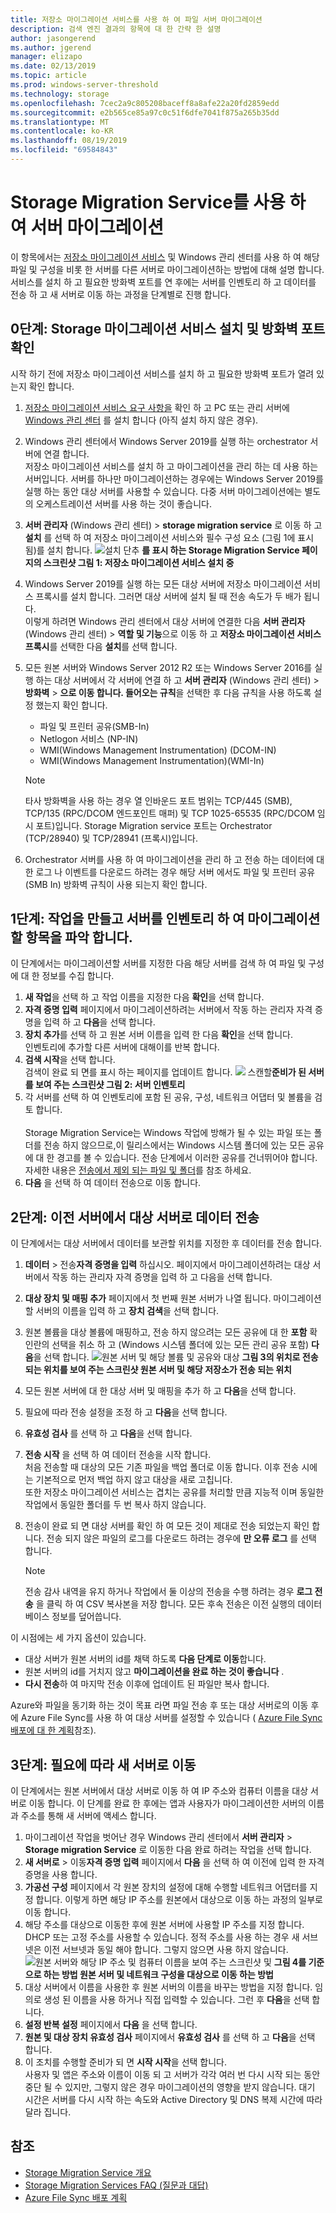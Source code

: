 ```yaml
---
title: 저장소 마이그레이션 서비스를 사용 하 여 파일 서버 마이그레이션
description: 검색 엔진 결과의 항목에 대 한 간략 한 설명
author: jasongerend
ms.author: jgerend
manager: elizapo
ms.date: 02/13/2019
ms.topic: article
ms.prod: windows-server-threshold
ms.technology: storage
ms.openlocfilehash: 7cec2a9c805208baceff8a8afe22a20fd2859edd
ms.sourcegitcommit: e2b565ce85a97c0c51f6dfe7041f875a265b35dd
ms.translationtype: MT
ms.contentlocale: ko-KR
ms.lasthandoff: 08/19/2019
ms.locfileid: "69584843"
---
```

# <a name="use-storage-migration-service-to-migrate-a-server"></a>Storage Migration Service를 사용 하 여 서버 마이그레이션

이 항목에서는 [저장소 마이그레이션 서비스](overview.md) 및 Windows 관리 센터를 사용 하 여 해당 파일 및 구성을 비롯 한 서버를 다른 서버로 마이그레이션하는 방법에 대해 설명 합니다. 서비스를 설치 하 고 필요한 방화벽 포트를 연 후에는 서버를 인벤토리 하 고 데이터를 전송 하 고 새 서버로 이동 하는 과정을 단계별로 진행 합니다.

## <a name="step-0-install-storage-migration-service-and-check-firewall-ports"></a>0단계: Storage 마이그레이션 서비스 설치 및 방화벽 포트 확인

시작 하기 전에 저장소 마이그레이션 서비스를 설치 하 고 필요한 방화벽 포트가 열려 있는지 확인 합니다.

1. [저장소 마이그레이션 서비스 요구 사항을](overview.md#requirements) 확인 하 고 PC 또는 관리 서버에 [Windows 관리 센터](../../manage/windows-admin-center/understand/windows-admin-center.md) 를 설치 합니다 (아직 설치 하지 않은 경우).
2. Windows 관리 센터에서 Windows Server 2019를 실행 하는 orchestrator 서버에 연결 합니다. <br>저장소 마이그레이션 서비스를 설치 하 고 마이그레이션을 관리 하는 데 사용 하는 서버입니다. 서버를 하나만 마이그레이션하는 경우에는 Windows Server 2019를 실행 하는 동안 대상 서버를 사용할 수 있습니다. 다중 서버 마이그레이션에는 별도의 오케스트레이션 서버를 사용 하는 것이 좋습니다.
1. **서버 관리자** (Windows 관리 센터) > **storage migration service** 로 이동 하 고 **설치** 를 선택 하 여 저장소 마이그레이션 서비스와 필수 구성 요소 (그림 1에 표시 됨)를 설치 합니다.
    ![설치 단추](media/migrate/install.png) **를 표시 하는 Storage Migration Service 페이지의 스크린샷 그림 1: 저장소 마이그레이션 서비스 설치 중**
1. Windows Server 2019를 실행 하는 모든 대상 서버에 저장소 마이그레이션 서비스 프록시를 설치 합니다. 그러면 대상 서버에 설치 될 때 전송 속도가 두 배가 됩니다. <br>이렇게 하려면 Windows 관리 센터에서 대상 서버에 연결한 다음 **서버 관리자** (Windows 관리 센터) > **역할 및 기능**으로 이동 하 고 **저장소 마이그레이션 서비스 프록시**를 선택한 다음 **설치**를 선택 합니다.
1. 모든 원본 서버와 Windows Server 2012 R2 또는 Windows Server 2016를 실행 하는 대상 서버에서 각 서버에 연결 하 고 **서버 관리자** (Windows 관리 센터) > **방화벽**  >   **으로 이동 합니다. 들어오는 규칙**을 선택한 후 다음 규칙을 사용 하도록 설정 했는지 확인 합니다.
    - 파일 및 프린터 공유(SMB-In)
    - Netlogon 서비스 (NP-IN)
    - WMI(Windows Management Instrumentation) (DCOM-IN)
    - WMI(Windows Management Instrumentation)(WMI-In)

   > [!NOTE]
   > 타사 방화벽을 사용 하는 경우 열 인바운드 포트 범위는 TCP/445 (SMB), TCP/135 (RPC/DCOM 엔드포인트 매퍼) 및 TCP 1025-65535 (RPC/DCOM 임시 포트)입니다. Storage Migration service 포트는 Orchestrator (TCP/28940) 및 TCP/28941 (프록시)입니다.

1. Orchestrator 서버를 사용 하 여 마이그레이션을 관리 하 고 전송 하는 데이터에 대 한 로그 나 이벤트를 다운로드 하려는 경우 해당 서버 에서도 파일 및 프린터 공유 (SMB In) 방화벽 규칙이 사용 되는지 확인 합니다.

## <a name="step-1-create-a-job-and-inventory-your-servers-to-figure-out-what-to-migrate"></a>1단계: 작업을 만들고 서버를 인벤토리 하 여 마이그레이션할 항목을 파악 합니다.

이 단계에서는 마이그레이션할 서버를 지정한 다음 해당 서버를 검색 하 여 파일 및 구성에 대 한 정보를 수집 합니다.

1. **새 작업**을 선택 하 고 작업 이름을 지정한 다음 **확인**을 선택 합니다.
1. **자격 증명 입력** 페이지에서 마이그레이션하려는 서버에서 작동 하는 관리자 자격 증명을 입력 하 고 **다음**을 선택 합니다.
1. **장치 추가**를 선택 하 고 원본 서버 이름을 입력 한 다음 **확인**을 선택 합니다. <br>인벤토리에 추가할 다른 서버에 대해이를 반복 합니다.
1. **검색 시작**을 선택 합니다.<br>검색이 완료 되 면를 표시 하는 페이지를 업데이트 합니다.
    ![](media/migrate/inventory.png) 스캔할**준비가 된 서버를 보여 주는 스크린샷 그림 2: 서버 인벤토리**
1. 각 서버를 선택 하 여 인벤토리에 포함 된 공유, 구성, 네트워크 어댑터 및 볼륨을 검토 합니다. <br><br>Storage Migration Service는 Windows 작업에 방해가 될 수 있는 파일 또는 폴더를 전송 하지 않으므로,이 릴리스에서는 Windows 시스템 폴더에 있는 모든 공유에 대 한 경고를 볼 수 있습니다. 전송 단계에서 이러한 공유를 건너뛰어야 합니다. 자세한 내용은 [전송에서 제외 되는 파일 및 폴더](faq.md#what-files-and-folders-are-excluded-from-transfers)를 참조 하세요.
1. **다음** 을 선택 하 여 데이터 전송으로 이동 합니다.

## <a name="step-2-transfer-data-from-your-old-servers-to-the-destination-servers"></a>2단계: 이전 서버에서 대상 서버로 데이터 전송

이 단계에서는 대상 서버에서 데이터를 보관할 위치를 지정한 후 데이터를 전송 합니다.

1. **데이터** > 전송**자격 증명을 입력** 하십시오. 페이지에서 마이그레이션하려는 대상 서버에서 작동 하는 관리자 자격 증명을 입력 하 고 다음을 선택 합니다.
2. **대상 장치 및 매핑 추가** 페이지에서 첫 번째 원본 서버가 나열 됩니다. 마이그레이션할 서버의 이름을 입력 하 고 **장치 검색**을 선택 합니다.
3. 원본 볼륨을 대상 볼륨에 매핑하고, 전송 하지 않으려는 모든 공유에 대 한 **포함** 확인란의 선택을 취소 하 고 (Windows 시스템 폴더에 있는 모든 관리 공유 포함) **다음**을 선택 합니다.
   ![원본 서버 및 해당 볼륨 및 공유와 대상](media/migrate/transfer.png) **그림 3의 위치로 전송 되는 위치를 보여 주는 스크린샷 원본 서버 및 해당 저장소가 전송 되는 위치**
4. 모든 원본 서버에 대 한 대상 서버 및 매핑을 추가 하 고 **다음**을 선택 합니다.
5. 필요에 따라 전송 설정을 조정 하 고 **다음**을 선택 합니다.
6. **유효성 검사** 를 선택 하 고 **다음**을 선택 합니다.
7. **전송 시작** 을 선택 하 여 데이터 전송을 시작 합니다.<br>처음 전송할 때 대상의 모든 기존 파일을 백업 폴더로 이동 합니다. 이후 전송 시에는 기본적으로 먼저 백업 하지 않고 대상을 새로 고칩니다. <br>또한 저장소 마이그레이션 서비스는 겹치는 공유를 처리할 만큼 지능적 이며 동일한 작업에서 동일한 폴더를 두 번 복사 하지 않습니다.
8. 전송이 완료 되 면 대상 서버를 확인 하 여 모든 것이 제대로 전송 되었는지 확인 합니다. 전송 되지 않은 파일의 로그를 다운로드 하려는 경우에 **만 오류 로그** 를 선택 합니다.

   > [!NOTE]
   > 전송 감사 내역을 유지 하거나 작업에서 둘 이상의 전송을 수행 하려는 경우 **로그 전송** 을 클릭 하 여 CSV 복사본을 저장 합니다. 모든 후속 전송은 이전 실행의 데이터베이스 정보를 덮어씁니다. 

이 시점에는 세 가지 옵션이 있습니다.

- 대상 서버가 원본 서버의 id를 채택 하도록 **다음 단계로 이동**합니다.
- 원본 서버의 id를 거치지 않고 **마이그레이션을 완료 하는 것이 좋습니다** .
- **다시 전송**하 여 마지막 전송 이후에 업데이트 된 파일만 복사 합니다.

Azure와 파일을 동기화 하는 것이 목표 라면 파일 전송 후 또는 대상 서버로의 이동 후에 Azure File Sync를 사용 하 여 대상 서버를 설정할 수 있습니다 ( [Azure File Sync 배포에 대 한 계획](https://docs.microsoft.com/azure/storage/files/storage-sync-files-planning)참조).

## <a name="step-3-optionally-cut-over-to-the-new-servers"></a>3단계: 필요에 따라 새 서버로 이동

이 단계에서는 원본 서버에서 대상 서버로 이동 하 여 IP 주소와 컴퓨터 이름을 대상 서버로 이동 합니다. 이 단계를 완료 한 후에는 앱과 사용자가 마이그레이션한 서버의 이름과 주소를 통해 새 서버에 액세스 합니다.

 1. 마이그레이션 작업을 벗어난 경우 Windows 관리 센터에서 **서버 관리자** > **Storage migration Service** 로 이동한 다음 완료 하려는 작업을 선택 합니다. 
 1. **새 서버로** > 이동**자격 증명 입력** 페이지에서 **다음** 을 선택 하 여 이전에 입력 한 자격 증명을 사용 합니다.
 1. **가공선 구성** 페이지에서 각 원본 장치의 설정에 대해 수행할 네트워크 어댑터를 지정 합니다. 이렇게 하면 해당 IP 주소를 원본에서 대상으로 이동 하는 과정의 일부로 이동 합니다.
 1. 해당 주소를 대상으로 이동한 후에 원본 서버에 사용할 IP 주소를 지정 합니다. DHCP 또는 고정 주소를 사용할 수 있습니다. 정적 주소를 사용 하는 경우 새 서브넷은 이전 서브넷과 동일 해야 합니다. 그렇지 않으면 사용 하지 않습니다.
    ![원본 서버와 해당 IP 주소 및 컴퓨터 이름을 보여 주는 스크린샷 및](media/migrate/cutover.png)
    **그림 4를 기준으로 하는 방법 원본 서버 및 네트워크 구성을 대상으로 이동 하는 방법**
 1. 대상 서버에서 이름을 사용한 후 원본 서버의 이름을 바꾸는 방법을 지정 합니다. 임의로 생성 된 이름을 사용 하거나 직접 입력할 수 있습니다. 그런 후 **다음**을 선택 합니다.
 1. **설정 반복 설정** 페이지에서 **다음** 을 선택 합니다.
 1. **원본 및 대상 장치 유효성 검사** 페이지에서 **유효성 검사** 를 선택 하 고 **다음**을 선택 합니다.
 1. 이 조치를 수행할 준비가 되 면 **시작 시작**을 선택 합니다. <br>사용자 및 앱은 주소와 이름이 이동 되 고 서버가 각각 여러 번 다시 시작 되는 동안 중단 될 수 있지만, 그렇지 않은 경우 마이그레이션의 영향을 받지 않습니다. 대기 시간은 서버를 다시 시작 하는 속도와 Active Directory 및 DNS 복제 시간에 따라 달라 집니다.

## <a name="see-also"></a>참조

- [Storage Migration Service 개요](overview.md)
- [Storage Migration Services FAQ (질문과 대답)](faq.md)
- [Azure File Sync 배포 계획](https://docs.microsoft.com/azure/storage/files/storage-sync-files-planning)
